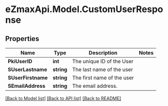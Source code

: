 
# eZmaxApi.Model.CustomUserResponse

## Properties

Name | Type | Description | Notes
------------ | ------------- | ------------- | -------------
**PkiUserID** | **int** | The unique ID of the User | 
**SUserLastname** | **string** | The last name of the user | 
**SUserFirstname** | **string** | The first name of the user | 
**SEmailAddress** | **string** | The email address. | 

[[Back to Model list]](../README.md#documentation-for-models)
[[Back to API list]](../README.md#documentation-for-api-endpoints)
[[Back to README]](../README.md)

